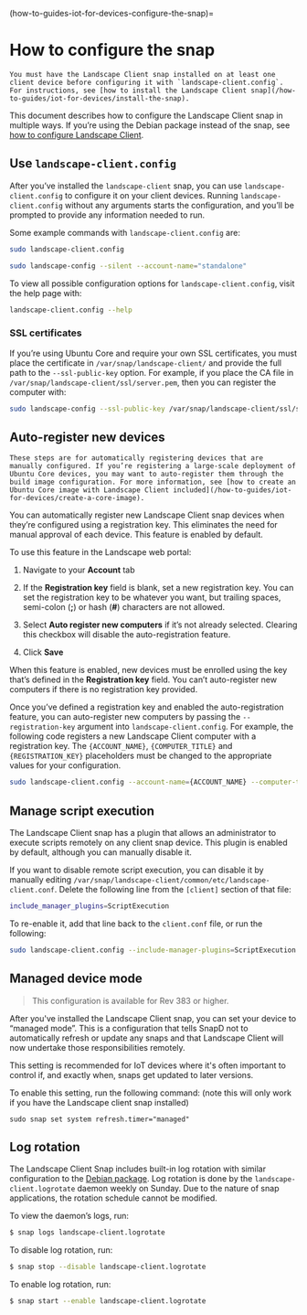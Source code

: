 (how-to-guides-iot-for-devices-configure-the-snap)=
# How to configure the snap

```{note}
You must have the Landscape Client snap installed on at least one client device before configuring it with `landscape-client.config`. For instructions, see [how to install the Landscape Client snap](/how-to-guides/iot-for-devices/install-the-snap).
```

This document describes how to configure the Landscape Client snap in multiple ways. If you’re using the Debian package instead of the snap, see [how to configure Landscape Client](/how-to-guides/landscape-installation-and-set-up/configure-landscape-client).

## Use `landscape-client.config`

After you’ve installed the `landscape-client` snap, you can use `landscape-client.config` to configure it on your client devices. Running `landscape-client.config` without any arguments starts the configuration, and you’ll be prompted to provide any information needed to run.

Some example commands with `landscape-client.config` are:

```bash
sudo landscape-client.config
```

```bash
sudo landscape-config --silent --account-name="standalone"
```

To view all possible configuration options for `landscape-client.config`, visit the help page with:

```bash
landscape-client.config --help
```

### SSL certificates

If you’re using Ubuntu Core and require your own SSL certificates, you must place the certificate in `/var/snap/landscape-client/` and provide the full path to the `--ssl-public-key` option. For example, if you place the CA file in `/var/snap/landscape-client/ssl/server.pem`, then you can register the computer with:
```bash
sudo landscape-config --ssl-public-key /var/snap/landscape-client/ssl/server.pem
```

## Auto-register new devices

```{note}
These steps are for automatically registering devices that are manually configured. If you’re registering a large-scale deployment of Ubuntu Core devices, you may want to auto-register them through the build image configuration. For more information, see [how to create an Ubuntu Core image with Landscape Client included](/how-to-guides/iot-for-devices/create-a-core-image).
```

You can automatically register new Landscape Client snap devices when they’re configured using a registration key. This eliminates the need for manual approval of each device. This feature is enabled by default.

To use this feature in the Landscape web portal:

1. Navigate to your **Account** tab

2. If the **Registration key** field is blank, set a new registration key. You can set the registration key to be whatever you want, but trailing spaces, semi-colon (**;**) or hash (**#**) characters are not allowed.

3. Select **Auto register new computers** if it’s not already selected. Clearing this checkbox will disable the auto-registration feature.

4. Click **Save**

When this feature is enabled, new devices must be enrolled using the key that’s defined in the **Registration key** field. You can’t auto-register new computers if there is no registration key provided.

Once you’ve defined a registration key and enabled the auto-registration feature, you can auto-register new computers by passing the `--registration-key` argument into `landscape-client.config`. For example, the following code registers a new Landscape Client computer with a registration key. The `{ACCOUNT_NAME}`, `{COMPUTER_TITLE}` and `{REGISTRATION_KEY}` placeholders must be changed to the appropriate values for your configuration.

```bash
sudo landscape-client.config --account-name={ACCOUNT_NAME} --computer-title={COMPUTER_TITLE} --registration-key={REGISTRATION_KEY}
```

## Manage script execution

The Landscape Client snap has a plugin that allows an administrator to execute scripts remotely on any client snap device. This plugin is enabled by default, although you can manually disable it.

If you want to disable remote script execution, you can disable it by manually editing `/var/snap/landscape-client/common/etc/landscape-client.conf`. Delete the following line from the `[client]` section of that file:

```bash
include_manager_plugins=ScriptExecution
```

To re-enable it, add that line back to the `client.conf` file, or run the following:

```bash
sudo landscape-client.config --include-manager-plugins=ScriptExecution
```

## Managed device mode

> This configuration is available for Rev 383 or higher.

After you've installed the Landscape Client snap, you can set your device to “managed mode”. This is a configuration that tells SnapD not to automatically refresh or update any snaps and that Landscape Client will now undertake those responsibilities remotely.

This setting is recommended for IoT devices where it's often important to control if, and exactly when, snaps get updated to later versions.

To enable this setting, run the following command: (note this will only work if you have the Landscape client snap installed)

```
sudo snap set system refresh.timer="managed"
```

## Log rotation

The Landscape Client Snap includes built-in log rotation with similar configuration to the [Debian package](/how-to-guides/landscape-installation-and-set-up/configure-landscape-client.md#log-rotation). Log rotation is done by the `landscape-client.logrotate` daemon weekly on Sunday. Due to the nature of snap applications, the rotation schedule cannot be modified.

To view the daemon’s logs, run:

```bash
$ snap logs landscape-client.logrotate
```

To disable log rotation, run:

```bash
$ snap stop --disable landscape-client.logrotate
```

To enable log rotation, run:

```bash
$ snap start --enable landscape-client.logrotate
```
